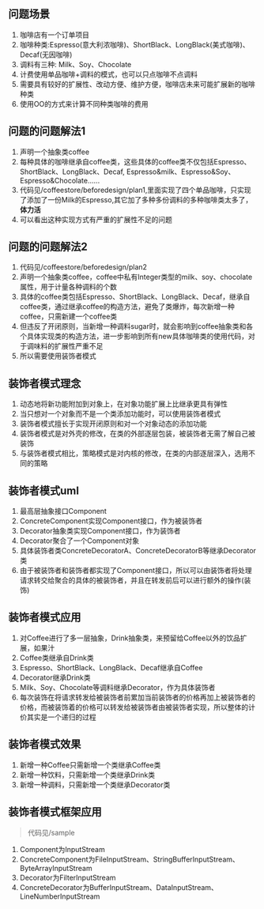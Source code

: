 ## 问题场景

1. 咖啡店有一个订单项目
2. 咖啡种类:Espresso(意大利浓咖啡)、ShortBlack、LongBlack(美式咖啡)、Decaf(无因咖啡)
3. 调料有三种: Milk、Soy、Chocolate
4. 计费使用单品咖啡+调料的模式，也可以只点咖啡不点调料
5. 需要具有较好的扩展性、改动方便、维护方便，咖啡店未来可能扩展新的咖啡种类
6. 使用OO的方式来计算不同种类咖啡的费用

## 问题的问题解法1

1. 声明一个抽象类coffee
2. 每种具体的咖啡继承自coffee类，这些具体的coffee类不仅包括Espresso、ShortBlack、LongBlack、Decaf, Espresso&milk、Espresso&Soy、Espresso&Chocolate......
3. 代码见/coffeestore/beforedesign/plan1,里面实现了四个单品咖啡，只实现了添加了一份Milk的Espresso,其它加了多种多份调料的多种咖啡类太多了，**体力活**
4. 可以看出这种实现方式有严重的扩展性不足的问题

## 问题的问题解法2

1. 代码见/coffeestore/beforedesign/plan2
2. 声明一个抽象类coffee，coffee中私有Integer类型的milk、soy、chocolate属性，用于计量各种调料的个数
3. 具体的coffee类包括Espresso、ShortBlack、LongBlack、Decaf，继承自coffee类，通过继承coffee的构造方法，避免了类爆炸，每次新增一种coffee，只需新建一个coffee类
4. 但违反了开闭原则，当新增一种调料sugar时，就会影响到coffee抽象类和各个具体实现类的构造方法，进一步影响到所有new具体咖啡类的使用代码，对于调味料的扩展性严重不足
5. 所以需要使用装饰者模式

## 装饰者模式理念

1. 动态地将新功能附加到对象上，在对象功能扩展上比继承更具有弹性
2. 当只想对一个对象而不是一个类添加功能时，可以使用装饰者模式
3. 装饰者模式擅长于实现开闭原则和对一个对象动态的添加功能
4. 装饰者模式是对外壳的修改，在类的外部逐层包装，被装饰者无需了解自己被装饰
5. 与装饰者模式相比，策略模式是对内核的修改，在类的内部逐层深入，选用不同的策略

## 装饰者模式uml

1. 最高层抽象接口Component
2. ConcreteComponent实现Component接口，作为被装饰者
3. Decorator抽象类实现Component接口，作为装饰者
4. Decorator聚合了一个Component对象
5. 具体装饰者类ConcreteDecoratorA、ConcreteDecoratorB等继承Decorator类
6. 由于被装饰者和装饰者都实现了Component接口，所以可以由装饰者将处理请求转交给聚合的具体的被装饰者，并且在转发前后可以进行额外的操作(装饰)

## 装饰者模式应用

1. 对Coffee进行了多一层抽象，Drink抽象类，来预留给Coffee以外的饮品扩展，如果汁
2. Coffee类继承自Drink类
3. Espresso、ShortBlack、LongBlack、Decaf继承自Coffee
4. Decorator继承Drink类
5. Milk、Soy、Chocolate等调料继承Decorator，作为具体装饰者
6. 每次装饰在将请求转发给被装饰者前累加当前装饰者的价格再加上被装饰者的价格，而被装饰着的价格可以转发给被装饰者由被装饰者实现，所以整体的计价其实是一个递归的过程

## 装饰者模式效果

1. 新增一种Coffee只需新增一个类继承Coffee类
2. 新增一种饮料，只需新增一个类继承Drink类
3. 新增一种调料，只需新增一个类继承Decorator类

## 装饰者模式框架应用

> 代码见/sample

1. Component为InputStream
2. ConcreteComponent为FileInputStream、StringBufferInputStream、ByteArrayInputStream
3. Decorator为FilterInputStream
4. ConcreteDecorator为BufferInputStream、DataInputStream、LineNumberInputStream

